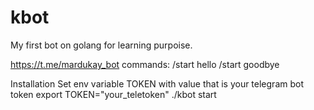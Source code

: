 # kbot
My first bot on golang for learning purpoise.

https://t.me/mardukay_bot
commands:
/start hello
/start goodbye 

Installation
Set env variable TOKEN with value that is your telegram bot token
export TOKEN="your_teletoken"
./kbot start


